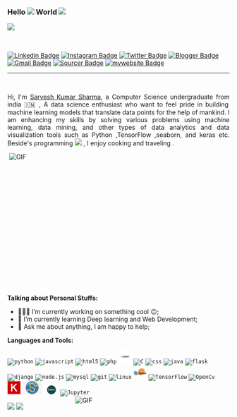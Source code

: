 ### Hello  <img src="https://media.giphy.com/media/hvRJCLFzcasrR4ia7z/giphy.gif" width="25px"> World <img src="https://github.com/TheDudeThatCode/TheDudeThatCode/blob/master/Assets/Earth.gif" width="24px"> 
![](https://komarev.com/ghpvc/?username=shsarv&color=blue&style=flat-circle&label=PROFILE+VIEWS)

<br />
  
[![Linkedin Badge](https://img.shields.io/badge/-Linkdlin-blue?style=for-the-badge&logo=Linkedin&logoColor=white&link=https://www.linkedin.com/in/sarvesh-kumar-sharma-869a1b185/)](https://www.linkedin.com/in/sarvesh-kumar-sharma-869a1b185/)  [![Instagram Badge](https://img.shields.io/badge/-Instagram-e02c73?style=for-the-badge&labelColor=e02c73&logo=Instagram&logoColor=white&link=https://www.instagram.com/astro2sarvesh)](https://www.instagram.com/astro2sarvesh)  [![Twitter Badge](https://img.shields.io/badge/-Twitter-1ca0f1?style=for-the-badge&labelColor=1ca0f1&logo=twitter&logoColor=white&link=https://twitter.com/sarveshroli)](https://twitter.com/sarveshroli)   [![Blogger Badge](https://img.shields.io/badge/-Blog-fc4f08?style=for-the-badge&labelColor=fc4f08&logo=blogger&logoColor=white&link=https://shsarv.blogspot.com/)](https://shsarv.blogspot.com/) 
 [![Gmail Badge](https://img.shields.io/badge/-Gmail-d54b3d?style=for-the-badge&labelColor=d54b3d&logo=gmail&logoColor=white&link=mailto:shsarv2001@gmail.com)](mailto:shsarv2001@gmail.com)  [![Sourcer Badge](https://img.shields.io/badge/-Sourcerer-164203?style=for-the-badge&labelColor=&logo=icon&logoColor=white&link=https://sourcerer.io/shsarv)](https://sourcerer.io/shsarv)  [![mywebsite Badge](https://img.shields.io/badge/-Portfolio-5e0270?style=for-the-badge&labelColor=5e0270&logo=google-earth&logoColor=white&link=https://shsarv.herokuapp.com/)](https://shsarv.herokuapp.com/)  <!--[![gitstats Badge](https://img.shields.io/badge/GitStats-@shsarv-blue?style=flat-circle&labelColor=orange&logo=data:Sourcerer.jpg&logoColor=white&link=https://gitstats.me/shsarv)](https://gitstats.me/shsarv) [![GitHub Badge](https://img.shields.io/badge/-github-24292e?style=for-the-badge&labelColor=24292e&logo=github&logoColor=white&link=https://github.com/shsarv)](https://github.com/shsarv)-->

<hr>

<br />

<p align="justify">Hi, I'm <a href="https://www.linkedin.com/in/sarvesh-kumar-sharma-869a1b185/">Sarvesh Kumar Sharma</a>, a Computer Science undergraduate from india 🇮🇳 , A data science enthusiast who want to feel pride in building machine learning models that translate data points for the help of mankind. I am enhancing  my skills by solving various problems using machine learning, data mining, and other types of data analytics and data visualization tools  such as Python ,TensorFlow ,seaborn, and keras etc. Beside's programming <img src="https://media.giphy.com/media/WUlplcMpOCEmTGBtBW/giphy.gif" width="30"> , I enjoy cooking and traveling .</p>

  <img align="right" alt="GIF" src="https://github.com/abhisheknaiidu/abhisheknaiidu/blob/master/code.gif?raw=true" width="500" height="320" />
  
**Talking about Personal Stuffs:**

- 👨🏽‍💻 I’m currently working on something cool :wink:;
- 🌱 I’m currently learning Deep learning and Web Development; 
- 💬 Ask me about anything, I am happy to help;
<!-- - 📝[Resume](https://drive.google.com/file/d/10GKdScol1BXsMQmSVO30rswZ8lqkakmy/view)-->

**Languages and Tools:**  

<code><img height="30" src="https://devicons.github.io/devicon/devicon.git/icons/python/python-original.svg" title="python"></code>
<code><img height="30" src="https://devicons.github.io/devicon/devicon.git/icons/javascript/javascript-original.svg" title="javascript"></code>
<code><img height="30" src="https://devicons.github.io/devicon/devicon.git/icons/html5/html5-original-wordmark.svg" title="html5"></code>
<code><img height="30" src="https://devicons.github.io/devicon/devicon.git/icons/php/php-original.svg" title="php"></code>
<code><img height="30" src="https://raw.githubusercontent.com/github/explore/80688e429a7d4ef2fca1e82350fe8e3517d3494d/topics/jquery/jquery.png" title="jquery"></code>
<code><img height="30" src="https://devicons.github.io/devicon/devicon.git/icons/c/c-original.svg" title="C"></code>
<code><img height="30" src="https://devicons.github.io/devicon/devicon.git/icons/css3/css3-original-wordmark.svg" title="css"></code>
<code><img height="30" src="https://devicons.github.io/devicon/devicon.git/icons/java/java-original-wordmark.svg" title="java"></code>
<code><img height="30" src="https://www.vectorlogo.zone/logos/pocoo_flask/pocoo_flask-icon.svg" title="flask"></code>
<code><img height="30" src="https://devicons.github.io/devicon/devicon.git/icons/django/django-original.svg" title="django"></code>
<code><img height="30" src="https://devicons.github.io/devicon/devicon.git/icons/nodejs/nodejs-original-wordmark.svg" title="node.js"></code>
<code><img height="30" src="https://devicons.github.io/devicon/devicon.git/icons/mysql/mysql-original-wordmark.svg" title="mysql"></code>
<code><img height="30" src="https://www.vectorlogo.zone/logos/git-scm/git-scm-icon.svg" title="git"></code>
<code><img height="30" src="https://devicons.github.io/devicon/devicon.git/icons/linux/linux-original.svg" title="linux"></code>
<code><img height="30" src="https://raw.githubusercontent.com/github/explore/80688e429a7d4ef2fca1e82350fe8e3517d3494d/topics/scikit-learn/scikit-learn.png" title="sklearn"></code>
<code><img height="30" src="https://www.kubeflow.org/docs/images/logos/TensorFlow.png" title="TensorFlow"></code>
<code><img height="30" src="https://i.ibb.co/f2Svrpk/opencv.png" title="OpenCv"></code>
<code><img height="30" src="https://github.com/shsarv/shsarv/blob/master/re/keras.png" title="Keras"></code>
<code><img height="30" src="https://github.com/shsarv/shsarv/blob/master/re/scipy.png" title="Scipy"></code>
<code><img height="20" src="https://raw.githubusercontent.com/shsarv/shsarv/master/re/seaborn.png" title="Seaborn"></code>
<code><img height="30" src="https://www.kubeflow.org/docs/images/logos/Jupyter.png" title="Jupyter"></code>
<br />
  <img align="right" alt="GIF" src="https://images.unsplash.com/photo-1514483127413-f72f273478c3?ixlib=rb-1.2.1&ixid=eyJhcHBfaWQiOjEyMDd9&auto=format&fit=crop&w=1050&q=80" width="350" height="30" />

<a href = "https://github.com/shsarv"><img src="https://github-readme-stats-aj8vj7k8x.vercel.app/api?username=shsarv&show_icons=true&title_color=ffc857&icon_color=8ac926&text_color=daf7dc&bg_color=151515&count_private=true&include_all_commits=false"></a>
<a href = "https://github.com/shsarv"><img src="https://github-readme-stats-aj8vj7k8x.vercel.app/api/top-langs/?username=shsarv&&langs_count=8&layout=compact&title_color=ffc857&icon_color=8ac926&text_color=daf7dc&bg_color=151515"></a>



